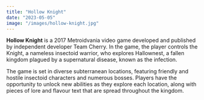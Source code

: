 ```yaml
---
title: "Hollow Knight"
date: "2023-05-05"
image: "/images/hollow-knight.jpg"
---
```


__Hollow Knight__ is a 2017 Metroidvania video game developed and published by independent developer Team Cherry. In the 
game, the player controls the Knight, a nameless insectoid warrior, who explores Hallownest, a fallen kingdom plagued by 
a supernatural disease, known as the infection.

The game is set in diverse subterranean locations, featuring friendly and hostile insectoid characters and numerous 
bosses. Players have the opportunity to unlock new abilities as they explore each location, along with pieces of lore 
and flavour text that are spread throughout the kingdom.